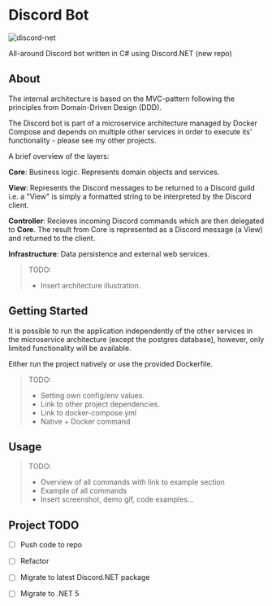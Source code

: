 # Discord Bot
![discord-net](https://img.shields.io/badge/discord--net-v2.2.0-blue)

All-around Discord bot written in C# using Discord.NET (new repo) 

## About

The internal architecture is based on the MVC-pattern following the principles from Domain-Driven Design (DDD). 

The Discord bot is part of a microservice architecture managed by Docker Compose and depends on multiple other services in order to execute its' functionality - please see my other projects. 

A brief overview of the layers: 

**Core**: Business logic. Represents domain objects and services. 

**View**: Represents the Discord messages to be returned to a Discord guild i.e. a "View" is simply a formatted string to be interpreted by the Discord client. 

**Controller**: Recieves incoming Discord commands which are then delegated to **Core**. The result from Core is represented as a Discord message (a View) and returned to the client.  

**Infrastructure**: Data persistence and external web services. 

> TODO: 
> - Insert architecture illustration.

## Getting Started

It is possible to run the application independently of the other services in the microservice architecture (except the postgres database), however, only limited functionality will be available. 

Either run the project natively or use the provided Dockerfile.

> TODO: 
> - Setting own config/env values.
> - Link to other project dependencies. 
> - Link to docker-compose.yml 
> - Native + Docker command
 

## Usage 

> TODO:
> - Overview of all commands with link to example section
> - Example of all commands
> - Insert screenshot, demo gif, code examples... 

## Project TODO
- [ ] Push code to repo
- [ ] Refactor
- [ ] Migrate to latest Discord.NET package
- [ ] Migrate to .NET 5




